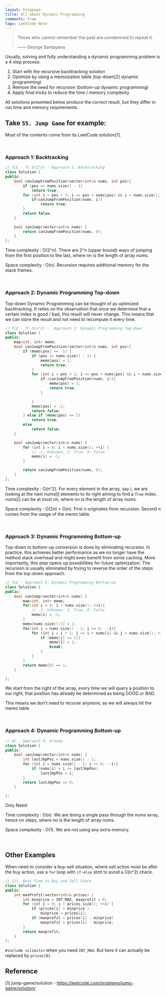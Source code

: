 ```yaml
---
layout: blogpage
title: All about Dynamic Programming
comments: true
tags: LeetCode Note
---
```


> Those who cannot remember the past are condemned to repeat it.
>
> —— George Santayana


<p>Usually, solving and fully understanding a dynamic programming problem is a 4 step process:</p>

<ol>
<li>Start with the recursive backtracking solution</li>
<li>Optimize by using a memoization table (top-down[2] dynamic programming)</li>
<li>Remove the need for recursion (bottom-up dynamic programming)</li>
<li>Apply final tricks to reduce the time / memory complexity </li>
</ol>

<p> All solutions presented below produce the correct result, but they differ in run time and memory requirements. </p>

<!--
<p>
    As the problem has an <strong>optimal substructure</strong>, it is natural to cache intermediate results.
    We ask the question dp(i, j): does text[i:] and pattern[j:] match?
    We can describe our answer in terms of answers to questions involving smaller strings.
</p>
-->

<h2>Take <code>55. Jump Game</code> for example:</h2>

<p>Most of the contents come from its LeetCode solution[1].</p>

<br />

### Approach 1: Backtracking ###
```cpp
// TLE - TC O(2^n) - Approach 1: Backtracking
class Solution {
public:
    bool canJumpFromPosition(vector<int>& nums, int pos){
        if (pos == nums.size() - 1)
            return true;
        for (int i = pos + 1; i <= pos + nums[pos] && i < nums.size(); ++i) {
            if(canJumpFromPosition(nums, i))
                return true;
        }
        return false;
    }

    bool canJump(vector<int>& nums) {
        return canJumpFromPosition(nums, 0);
    }
};
```
Time complexity : O(2^n). There are 2^n (upper bound) ways of jumping from the first position to the last, where nn is the length of array nums.

Space complexity : O(n). Recursion requires additional memory for the stack frames.

<br />

### Approach 2: Dynamic Programming Top-down ###

Top-down Dynamic Programming can be thought of as optimized backtracking. It relies on the observation that once we determine that a certain index is good / bad, this result will never change. This means that we can store the result and not need to recompute it every time.

```cpp
// TLE - TC O(n^2) -  Approach 2: Dynamic Programming Top-down
class Solution {
public:
    map<int, int> memo;
    bool canJumpFromPosition(vector<int>& nums, int pos){
        if (memo[pos] == -1) {
            if (pos == nums.size() - 1) {
                memo[pos] = 1;
                return true;
            }
            for (int i = pos + 1; i <= pos + nums[pos] && i < nums.size(); ++i) {
                if (canJumpFromPosition(nums, i)){
                    memo[pos] = 1;
                    return true;
                }

            }
            memo[pos] = -1;
            return false;
        } else if (memo[pos] == 1)
            return true;
        else
            return false;
    }

    bool canJump(vector<int>& nums) {
        for (int i = 0; i < nums.size(); ++i) {
            // -1: Unknown, 1: True, 0: False
            memo[i] = -1;
        }

        return canJumpFromPosition(nums, 0);
    }
};
```

Time complexity : O(n^2). For every element in the array, say i, we are looking at the next nums[i] elements to its right aiming to find a `True` index. nums[i] can be at most nn, where nn is the length of array nums.

Space complexity : O(2n) = O(n). First n originates from recursion. Second n comes from the usage of the memo table.

<br />

### Approach 3: Dynamic Programming Bottom-up ###

Top-down to bottom-up conversion is done by eliminating recursion. In practice, this achieves better performance as we no longer have the method stack overhead and might even benefit from some caching. More importantly, this step opens up possibilities for future optimization. The recursion is usually eliminated by trying to reverse the order of the steps from the top-down approach.

```cpp
// TLE - Approach 3: Dynamic Programming Bottom-up
class Solution {
public:
    bool canJump(vector<int>& nums) {
        map<int, int> memo;
        for(int i = 0; i < nums.size(); ++i){
            // -1: Unknown, 1: True, 0: False
            memo[i] = -1;
        }
        memo[nums.size()-1] = 1;
        for(int i = nums.size() - 2; i >= 0; --i){
            for (int j = i + 1; j <= i + nums[i] && j < nums.size(); ++j) {
                if (memo[j] == 1){
                    memo[i] = 1;
                    break;
                }
            }
        }
        return memo[0] == 1;
    }

};
```

We start from the right of the array, every time we will query a position to our right, that position has already be determined as being GOOD or BAD. 

This means we don't need to recurse anymore, as we will always hit the memo table

<br />

### Approach 4: Dynamic Programming Bottom-up ###

```cpp
// AC - Approach 4: Greedy
class Solution {
public:
    bool canJump(vector<int>& nums) {
        int lastJmpPos = nums.size() - 1;
        for (int i = nums.size() - 2; i >= 0; --i){
            if (nums[i] + i >= lastJmpPos)
                lastJmpPos = i;
        }
        return lastJmpPos == 0;
    }

};
```

Only Need: 

Time complexity : O(n). We are doing a single pass through the nums array, hence nn steps, where nn is the length of array nums.
     
Space complexity : O(1). We are not using any extra memory.

<br />

## Other Examples ##

When need to consider a buy-sell situation, where sell action must be after the buy action, use a `for` loop with `if-else` stmt to avoid a O(n^2) check.

```cpp
// 121. Best Time to Buy and Sell Stock
class Solution {
public:
    int maxProfit(vector<int>& prices) {
        int minprice = INT_MAX, maxprofit = 0;
        for (int i = 0; i < prices.size(); ++i) {
            if (prices[i] < minprice )
                minprice = prices[i];
            if (maxprofit < prices[i] - minprice)
                maxprofit = prices[i] - minprice;
        }
        return maxprofit;
    }
};
```

`#include <climits>` when you need `INT_MAX`. But here it can actually be replaced by `prices[0]`.






##  Reference ##
[1] jump-game/solution - https://leetcode.com/problems/jump-game/solution/
